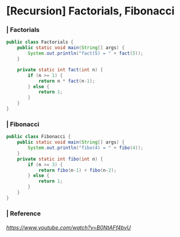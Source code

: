 # [Recursion] Factorials, Fibonacci 

[Github]: https://github.com/taekwon-dev/TIL/tree/main/Algorithm/Algorithm%20Demo/src/com/ct/recursion

### | Factorials 

```java
public class Factorials {
    public static void main(String[] args) {
        System.out.println("fact(5) = " + fact(5));
    }

    private static int fact(int n) {
        if (n >= 1) {
            return n * fact(n-1);
        } else {
            return 1;
        }
    }
}
```

### | Fibonacci

```java
public class Fibonacci {
    public static void main(String[] args) {
        System.out.println("fibo(4) = " + fibo(4));
    }
    private static int fibo(int n) {
        if (n >= 3) {
            return fibo(n-1) + fibo(n-2);
        } else {
            return 1;
        }
    }
}
```



### | Reference

###### https://www.youtube.com/watch?v=B0NtAFf4bvU

